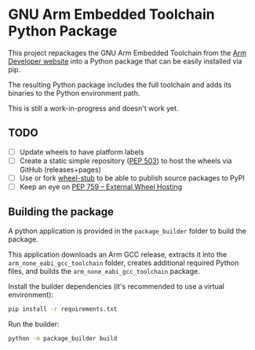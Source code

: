 # GNU Arm Embedded Toolchain Python Package

This project repackages the GNU Arm Embedded Toolchain from the
[Arm Developer website](https://developer.arm.com/downloads/-/arm-gnu-toolchain-downloads)
into a Python package that can be easily installed via pip.

The resulting Python package includes the full toolchain and adds its binaries
to the Python environment path.

This is still a work-in-progress and doesn't work yet.

## TODO

- [ ] Update wheels to have platform labels
- [ ] Create a static simple repository ([PEP 503](https://peps.python.org/pep-0503/)) to host the wheels via GitHub (releases+pages)
- [ ] Use or fork [wheel-stub](https://github.com/wheel-next/wheel-stub/) to be able to publish source packages to PyPI
- [ ] Keep an eye on [PEP 759 – External Wheel Hosting](https://peps.python.org/pep-0759/)

## Building the package

A python application is provided in the `package_builder` folder to
build the package.

This application downloads an Arm GCC release, extracts it into the
`arm_none_eabi_gcc_toolchain` folder, creates additional required Python files,
and builds the `arm_none_eabi_gcc_toolchain` package.

Install the builder dependencies (it's recommended to use a virtual environment):

```bash
pip install -r requirements.txt
```

Run the builder:

```bash
python -m package_builder build
```

